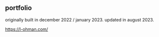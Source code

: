 ## portfolio

originally built in december 2022 / january 2023. updated in august 2023.

https://l-ohman.com/

<!--
  to deploy to github pages:
  - run `npm run build` to create create the build
  - updates paths in `/build/asset-manifest.json` and `/build/index.html`
    - `react-scripts` writes the paths as have "/path/to/file" instead of "./path/to/file"
  - run `npm run deploy` to deploy
-->

<!-- todo:
- write description for tusk
- write description for RD2L auction
- new images for RD2L auction (take some during the auction 8/22)
- test desktop/mobile views
- proofread and test links
- make hero larger  (i knew this was going to happen)
- fix images on mobile
 -->

